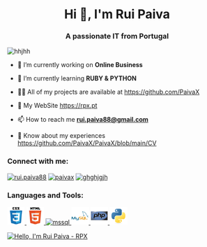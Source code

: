 <h1 align="center">Hi 👋, I'm Rui Paiva</h1>
<h3 align="center">A passionate IT from Portugal</h3>

<p align="left"> <img src="https://komarev.com/ghpvc/?username=hhjhh&label=Profile%20views&color=0e75b6&style=flat" alt="hhjhh" /> </p>

- 🔭 I’m currently working on **Online Business**

- 🌱 I’m currently learning **RUBY & PYTHON**

- 👨‍💻 All of my projects are available at https://github.com/PaivaX

- 📝 My WebSite https://rpx.pt

- 📫 How to reach me **rui.paiva88@gmail.com**

- 📄 Know about my experiences https://github.com/PaivaX/PaivaX/blob/main/CV

<h3 align="left">Connect with me:</h3>
<p align="left">
<a href="https://linkedin.com/in/rui.paiva88" target="blank"><img align="center" src="https://raw.githubusercontent.com/rahuldkjain/github-profile-readme-generator/master/src/images/icons/Social/linked-in-alt.svg" alt="rui.paiva88" height="30" width="40" /></a>
<a href="https://fb.com/paivax" target="blank"><img align="center" src="https://raw.githubusercontent.com/rahuldkjain/github-profile-readme-generator/master/src/images/icons/Social/facebook.svg" alt="paivax" height="30" width="40" /></a>
<a href="https://instagram.com/ghghjgjh" target="blank"><img align="center" src="https://raw.githubusercontent.com/rahuldkjain/github-profile-readme-generator/master/src/images/icons/Social/instagram.svg" alt="ghghjgjh" height="30" width="40" /></a>
</p>

<h3 align="left">Languages and Tools:</h3>
<p align="left"> <a href="https://www.w3schools.com/css/" target="_blank" rel="noreferrer"> <img src="https://raw.githubusercontent.com/devicons/devicon/master/icons/css3/css3-original-wordmark.svg" alt="css3" width="40" height="40"/> </a> <a href="https://www.w3.org/html/" target="_blank" rel="noreferrer"> <img src="https://raw.githubusercontent.com/devicons/devicon/master/icons/html5/html5-original-wordmark.svg" alt="html5" width="40" height="40"/> </a> <a href="https://www.microsoft.com/en-us/sql-server" target="_blank" rel="noreferrer"> <img src="https://www.svgrepo.com/show/303229/microsoft-sql-server-logo.svg" alt="mssql" width="40" height="40"/> </a> <a href="https://www.mysql.com/" target="_blank" rel="noreferrer"> <img src="https://raw.githubusercontent.com/devicons/devicon/master/icons/mysql/mysql-original-wordmark.svg" alt="mysql" width="40" height="40"/> </a> <a href="https://www.php.net" target="_blank" rel="noreferrer"> <img src="https://raw.githubusercontent.com/devicons/devicon/master/icons/php/php-original.svg" alt="php" width="40" height="40"/> </a> <a href="https://www.python.org" target="_blank" rel="noreferrer"> <img src="https://raw.githubusercontent.com/devicons/devicon/master/icons/python/python-original.svg" alt="python" width="40" height="40"/> </a> </p>


<a href="http://rpx.pt" title="Website">
	<img align="center" alt="Hello, I'm Rui Paiva - RPX" src="https://rpx.pt/wp-content/uploads/2022/03/Logo_Rui.png" width="612" />
</a>
